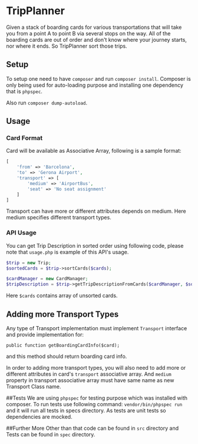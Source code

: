 # TripPlanner

Given a stack of boarding cards for various transportations that will take you from a point A to point B via several stops on the way. All of the boarding cards are out of order and don't know where your journey starts, nor where it ends. So TripPlanner sort those trips.

## Setup
To setup one need to have `composer` and run `composer install`. Composer is only being used for auto-loading purpose and installing one dependency that is `phpspec`.

Also run `composer dump-autoload`.

## Usage

### Card Format
Card will be available as Associative Array, following is a sample format:
```php
[
    'from' => 'Barcelona',
    'to' => 'Gerona Airport',
    'transport' => [
        'medium' => 'AirportBus',
        'seat' => 'No seat assignment'
    ]
]
```

Transport can have more or different attributes depends on medium. Here medium specifies different transport types.

### API Usage

You can get Trip Description in sorted order using following code, please note that `usage.php` is example of this API's usage.

```php
$trip = new Trip;
$sortedCards = $trip->sortCards($cards);

$cardManager = new CardManager;
$tripDescription = $trip->getTripDescriptionFromCards($cardManager, $sortedCards);
```
Here `$cards` contains array of unsorted cards.

## Adding more Transport Types

Any type of Transport implementation must implement `Transport` interface and provide implementation for:

`public function getBoardingCardInfo($card);`

and this method should return boarding card info.

In order to adding more transport types, you will also need to add more or different attributes in card's `transport` associative array. And `medium` property in transport associative array must have same name as new Transport Class name.


##Tests
We are using `phpspec` for testing purpose which was installed with composer. To run tests use following command:
`vendor/bin/phpspec run`
 and it will run all tests in specs directory. As tests are unit tests so dependencies are mocked.

##Further More
Other than that code can be found in `src` directory and Tests can be found in `spec` directory.
